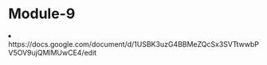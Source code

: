 # Module-9
<li> https://docs.google.com/document/d/1USBK3uzG4BBMeZQcSx3SVTtwwbPV5OV9ujQMlMUwCE4/edit
